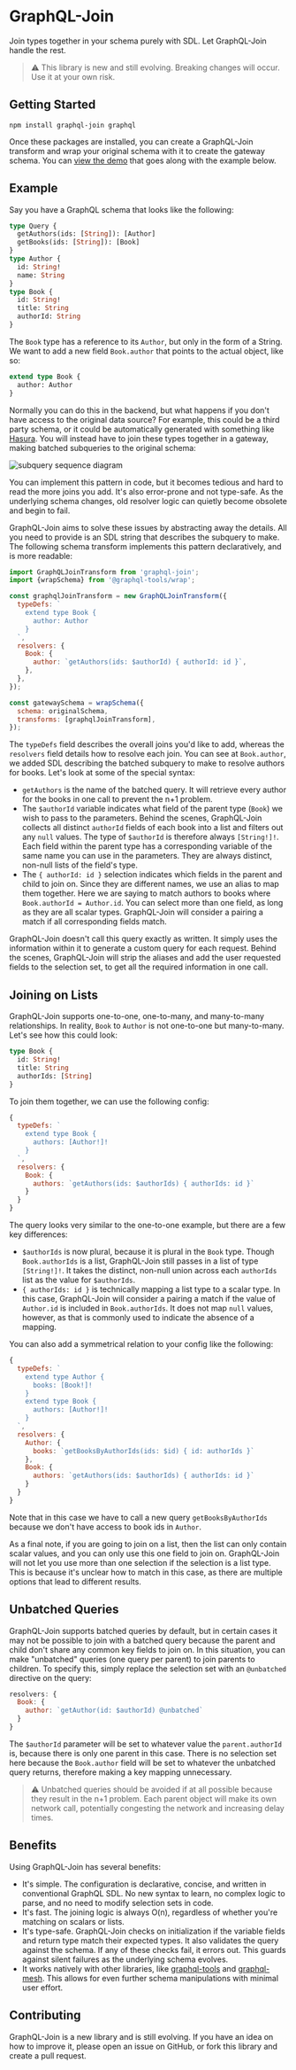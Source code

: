 # GraphQL-Join

Join types together in your schema purely with SDL. Let GraphQL-Join handle the rest.

> :warning: This library is new and still evolving. Breaking changes will occur. Use it at your own risk.

## Getting Started

```
npm install graphql-join graphql
```

Once these packages are installed, you can create a GraphQL-Join transform and wrap your original schema with it to create the gateway schema. You can [view the demo](https://codesandbox.io/s/github/jakeblaxon/graphql-join-demo) that goes along with the example below.

## Example

Say you have a GraphQL schema that looks like the following:

```graphql
type Query {
  getAuthors(ids: [String]): [Author]
  getBooks(ids: [String]): [Book]
}
type Author {
  id: String!
  name: String
}
type Book {
  id: String!
  title: String
  authorId: String
}
```

The `Book` type has a reference to its `Author`, but only in the form of a String. We want to add a new field `Book.author` that points to the actual object, like so:

```graphql
extend type Book {
  author: Author
}
```

Normally you can do this in the backend, but what happens if you don't have access to the original data source? For example, this could be a third party schema, or it could be automatically generated with something like [Hasura](https://hasura.io). You will instead have to join these types together in a gateway, making batched subqueries to the original schema:

![subquery sequence diagram](./images/subquery_sequence_diagram.png)

<!--
note right of Client: getBooks {id, author {name}}
Client->Gateway:
note right of Gateway: getBooks {id, authorId}
Gateway->Schema:
Schema->Gateway:
note right of Gateway: getAuthors(ids: [...]) {id, name}
Gateway->Schema:
Schema->Gateway:
note over Gateway: join Authors to Books\nbased on authorId
Gateway->Client:
-->

You can implement this pattern in code, but it becomes tedious and hard to read the more joins you add. It's also error-prone and not type-safe. As the underlying schema changes, old resolver logic can quietly become obsolete and begin to fail.

GraphQL-Join aims to solve these issues by abstracting away the details. All you need to provide is an SDL string that describes the subquery to make. The following schema transform implements this pattern declaratively, and is more readable:

```js
import GraphQLJoinTransform from 'graphql-join';
import {wrapSchema} from '@graphql-tools/wrap';

const graphqlJoinTransform = new GraphQLJoinTransform({
  typeDefs: `
    extend type Book {
      author: Author
    }
  `,
  resolvers: {
    Book: {
      author: `getAuthors(ids: $authorId) { authorId: id }`,
    },
  },
});

const gatewaySchema = wrapSchema({
  schema: originalSchema,
  transforms: [graphqlJoinTransform],
});
```

The `typeDefs` field describes the overall joins you'd like to add, whereas the `resolvers` field details how to resolve each join. You can see at `Book.author`, we added SDL describing the batched subquery to make to resolve authors for books. Let's look at some of the special syntax:

- `getAuthors` is the name of the batched query. It will retrieve every author for the books in one call to prevent the n+1 problem.
- The `$authorId` variable indicates what field of the parent type (`Book`) we wish to pass to the parameters. Behind the scenes, GraphQL-Join collects all distinct `authorId` fields of each book into a list and filters out any `null` values. The type of `$authorId` is therefore always `[String!]!`. Each field within the parent type has a corresponding variable of the same name you can use in the parameters. They are always distinct, non-null lists of the field's type.
- The `{ authorId: id }` selection indicates which fields in the parent and child to join on. Since they are different names, we use an alias to map them together. Here we are saying to match authors to books where `Book.authorId = Author.id`. You can select more than one field, as long as they are all scalar types. GraphQL-Join will consider a pairing a match if all corresponding fields match.

GraphQL-Join doesn't call this query exactly as written. It simply uses the information within it to generate a custom query for each request. Behind the scenes, GraphQL-Join will strip the aliases and add the user requested fields to the selection set, to get all the required information in one call.

## Joining on Lists

GraphQL-Join supports one-to-one, one-to-many, and many-to-many relationships. In reality, `Book` to `Author` is not one-to-one but many-to-many. Let's see how this could look:

```graphql
type Book {
  id: String!
  title: String
  authorIds: [String]
}
```

To join them together, we can use the following config:

```js
{
  typeDefs: `
    extend type Book {
      authors: [Author!]!
    }
  `,
  resolvers: {
    Book: {
      authors: `getAuthors(ids: $authorIds) { authorIds: id }`
    }
  }
}
```

The query looks very similar to the one-to-one example, but there are a few key differences:

- `$authorIds` is now plural, because it is plural in the `Book` type. Though `Book.authorIds` is a list, GraphQL-Join still passes in a list of type `[String!]!`. It takes the distinct, non-null union across each `authorIds` list as the value for `$authorIds`.
- `{ authorIds: id }` is technically mapping a list type to a scalar type. In this case, GraphQL-Join will consider a pairing a match if the value of `Author.id` is included in `Book.authorIds`. It does not map `null` values, however, as that is commonly used to indicate the absence of a mapping.

You can also add a symmetrical relation to your config like the following:

```js
{
  typeDefs: `
    extend type Author {
      books: [Book!]!
    }
    extend type Book {
      authors: [Author!]!
    }
  `,
  resolvers: {
    Author: {
      books: `getBooksByAuthorIds(ids: $id) { id: authorIds }`
    },
    Book: {
      authors: `getAuthors(ids: $authorIds) { authorIds: id }`
    }
  }
}
```

Note that in this case we have to call a new query `getBooksByAuthorIds` because we don't have access to book ids in `Author`.

As a final note, if you are going to join on a list, then the list can only contain scalar values, and you can only use this one field to join on. GraphQL-Join will not let you use more than one selection if the selection is a list type. This is because it's unclear how to match in this case, as there are multiple options that lead to different results.

## Unbatched Queries

GraphQL-Join supports batched queries by default, but in certain cases it may not be possible to join with a batched query because the parent and child don't share any common key fields to join on. In this situation, you can make "unbatched" queries (one query per parent) to join parents to children. To specify this, simply replace the selection set with an `@unbatched` directive on the query:

```js
resolvers: {
  Book: {
    author: `getAuthor(id: $authorId) @unbatched`
  }
}
```

The `$authorId` parameter will be set to whatever value the `parent.authorId` is, because there is only one parent in this case. There is no selection set here because the `Book.author` field will be set to whatever the unbatched query returns, therefore making a key mapping unnecessary.

> :warning: Unbatched queries should be avoided if at all possible because they result in the n+1 problem. Each parent object will make its own network call, potentially congesting the network and increasing delay times.

## Benefits

Using GraphQL-Join has several benefits:

- It's simple. The configuration is declarative, concise, and written in conventional GraphQL SDL. No new syntax to learn, no complex logic to parse, and no need to modify selection sets in code.
- It's fast. The joining logic is always O(n), regardless of whether you're matching on scalars or lists.
- It's type-safe. GraphQL-Join checks on initialization if the variable fields and return type match their expected types. It also validates the query against the schema. If any of these checks fail, it errors out. This guards against silent failures as the underlying schema evolves.
- It works natively with other libraries, like [graphql-tools](https://www.graphql-tools.com) and [graphql-mesh](https://www.graphql-mesh.com). This allows for even further schema manipulations with minimal user effort.

## Contributing

GraphQL-Join is a new library and is still evolving. If you have an idea on how to improve it, please open an issue on GitHub, or fork this library and create a pull request.
